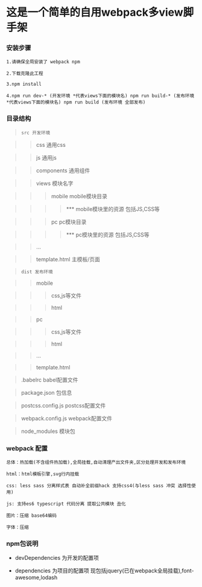 # 这是一个简单的自用webpack多view脚手架

### 安装步骤

    1.请确保全局安装了 webpack npm

    2.下载克隆此工程

    3.npm install

    4.npm run dev-* (开发环境 *代表views下面的模块名) npm run build-* (发布环境 *代表views下面的模块名) npm run build (发布环境 全部发布)

### 目录结构

> `src 开发环境`

>> css 通用css

>> js 通用js

>> components 通用组件

>> views 模块名字

>>> mobile mobile模块目录

>>>> *** mobile模块里的资源 包括JS,CSS等

>>> pc pc模块目录

>>>> *** pc模块里的资源 包括JS,CSS等

>> ...

>> template.html 主模板/页面

> `dist 发布环境`

>> mobile

>>> css,js等文件

>>> html

>> pc

>>> css,js等文件

>>> html

>> ...

>> template.html

> .babelrc babel配置文件

> package.json 包信息

> postcss.config.js postcss配置文件

> webpack.config.js webpack配置文件

> node_modules 模块包

### webpack 配置

    总体：热加载(不含组件热加载),全局挂载,自动清理产出文件夹,区分处理开发和发布环境

    html：html模板引擎,svg行内挂载

    css: less sass 分离样式表 自动补全前缀hack 支持css4(与less sass 冲突 选择性使用)

    js: 支持es6 typescript 代码分离 提取公共模块 丑化

    图片：压缩 base64编码

    字体：压缩

### npm包说明

* devDependencies 为开发的配置项

* dependencies 为项目的配置项 现包括jquery(已在webpack全局挂载),font-awesome,lodash

